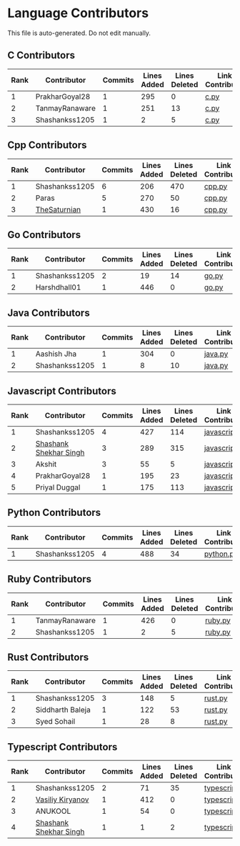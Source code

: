 # Language Contributors

This file is auto-generated. Do not edit manually.

## C Contributors

| Rank | Contributor | Commits | Lines Added | Lines Deleted | Link to Contributions |
|---|---|---|---|---|---|
| 1 | PrakharGoyal28 | 1 | 295 | 0 | [c.py](https://github.com/Aisha630/CodeGraphContext/commits/main/src/codegraphcontext/tools/languages/c.py?author=PRAKHAR28GOYAL@GMAIL.COM) |
| 2 | TanmayRanaware | 1 | 251 | 13 | [c.py](https://github.com/Aisha630/CodeGraphContext/commits/main/src/codegraphcontext/tools/languages/c.py?author=tanmayranware2000@gmail.com) |
| 3 | Shashankss1205 | 1 | 2 | 5 | [c.py](https://github.com/Aisha630/CodeGraphContext/commits/main/src/codegraphcontext/tools/languages/c.py?author=shashankshekharsingh1205@gmail.com) |


## Cpp Contributors

| Rank | Contributor | Commits | Lines Added | Lines Deleted | Link to Contributions |
|---|---|---|---|---|---|
| 1 | Shashankss1205 | 6 | 206 | 470 | [cpp.py](https://github.com/Aisha630/CodeGraphContext/commits/main/src/codegraphcontext/tools/languages/cpp.py?author=shashankshekharsingh1205@gmail.com) |
| 2 | Paras | 5 | 270 | 50 | [cpp.py](https://github.com/Aisha630/CodeGraphContext/commits/main/src/codegraphcontext/tools/languages/cpp.py?author=thelegendparas@gmail.com) |
| 3 | [TheSaturnian](https://github.com/GnautSpace) | 1 | 430 | 16 | [cpp.py](https://github.com/Aisha630/CodeGraphContext/commits/main/src/codegraphcontext/tools/languages/cpp.py?author=GnautSpace) |


## Go Contributors

| Rank | Contributor | Commits | Lines Added | Lines Deleted | Link to Contributions |
|---|---|---|---|---|---|
| 1 | Shashankss1205 | 2 | 19 | 14 | [go.py](https://github.com/Aisha630/CodeGraphContext/commits/main/src/codegraphcontext/tools/languages/go.py?author=shashankshekharsingh1205@gmail.com) |
| 2 | Harshdhall01 | 1 | 446 | 0 | [go.py](https://github.com/Aisha630/CodeGraphContext/commits/main/src/codegraphcontext/tools/languages/go.py?author=dhallharsh2006@gmail.com) |


## Java Contributors

| Rank | Contributor | Commits | Lines Added | Lines Deleted | Link to Contributions |
|---|---|---|---|---|---|
| 1 | Aashish Jha | 1 | 304 | 0 | [java.py](https://github.com/Aisha630/CodeGraphContext/commits/main/src/codegraphcontext/tools/languages/java.py?author=aashishjha1107@gmail.com) |
| 2 | Shashankss1205 | 1 | 8 | 10 | [java.py](https://github.com/Aisha630/CodeGraphContext/commits/main/src/codegraphcontext/tools/languages/java.py?author=shashankshekharsingh1205@gmail.com) |


## Javascript Contributors

| Rank | Contributor | Commits | Lines Added | Lines Deleted | Link to Contributions |
|---|---|---|---|---|---|
| 1 | Shashankss1205 | 4 | 427 | 114 | [javascript.py](https://github.com/Aisha630/CodeGraphContext/commits/main/src/codegraphcontext/tools/languages/javascript.py?author=shashankshekharsingh1205@gmail.com) |
| 2 | [Shashank Shekhar Singh](https://github.com/Shashankss1205) | 3 | 289 | 315 | [javascript.py](https://github.com/Aisha630/CodeGraphContext/commits/main/src/codegraphcontext/tools/languages/javascript.py?author=Shashankss1205) |
| 3 | Akshit | 3 | 55 | 5 | [javascript.py](https://github.com/Aisha630/CodeGraphContext/commits/main/src/codegraphcontext/tools/languages/javascript.py?author=akshitgarg054@gmail.com) |
| 4 | PrakharGoyal28 | 1 | 195 | 23 | [javascript.py](https://github.com/Aisha630/CodeGraphContext/commits/main/src/codegraphcontext/tools/languages/javascript.py?author=PRAKHAR28GOYAL@GMAIL.COM) |
| 5 | Priyal Duggal | 1 | 175 | 113 | [javascript.py](https://github.com/Aisha630/CodeGraphContext/commits/main/src/codegraphcontext/tools/languages/javascript.py?author=priyallduggal.23@gmail.com) |


## Python Contributors

| Rank | Contributor | Commits | Lines Added | Lines Deleted | Link to Contributions |
|---|---|---|---|---|---|
| 1 | Shashankss1205 | 4 | 488 | 34 | [python.py](https://github.com/Aisha630/CodeGraphContext/commits/main/src/codegraphcontext/tools/languages/python.py?author=shashankshekharsingh1205@gmail.com) |


## Ruby Contributors

| Rank | Contributor | Commits | Lines Added | Lines Deleted | Link to Contributions |
|---|---|---|---|---|---|
| 1 | TanmayRanaware | 1 | 426 | 0 | [ruby.py](https://github.com/Aisha630/CodeGraphContext/commits/main/src/codegraphcontext/tools/languages/ruby.py?author=tanmayranware2000@gmail.com) |
| 2 | Shashankss1205 | 1 | 2 | 5 | [ruby.py](https://github.com/Aisha630/CodeGraphContext/commits/main/src/codegraphcontext/tools/languages/ruby.py?author=shashankshekharsingh1205@gmail.com) |


## Rust Contributors

| Rank | Contributor | Commits | Lines Added | Lines Deleted | Link to Contributions |
|---|---|---|---|---|---|
| 1 | Shashankss1205 | 3 | 148 | 5 | [rust.py](https://github.com/Aisha630/CodeGraphContext/commits/main/src/codegraphcontext/tools/languages/rust.py?author=shashankshekharsingh1205@gmail.com) |
| 2 | Siddharth Baleja | 1 | 122 | 53 | [rust.py](https://github.com/Aisha630/CodeGraphContext/commits/main/src/codegraphcontext/tools/languages/rust.py?author=siddharthbaleja31@gmail.com) |
| 3 | Syed Sohail | 1 | 28 | 8 | [rust.py](https://github.com/Aisha630/CodeGraphContext/commits/main/src/codegraphcontext/tools/languages/rust.py?author=ssohailm07@gmail.com) |


## Typescript Contributors

| Rank | Contributor | Commits | Lines Added | Lines Deleted | Link to Contributions |
|---|---|---|---|---|---|
| 1 | Shashankss1205 | 2 | 71 | 35 | [typescript.py](https://github.com/Aisha630/CodeGraphContext/commits/main/src/codegraphcontext/tools/languages/typescript.py?author=shashankshekharsingh1205@gmail.com) |
| 2 | [Vasiliy Kiryanov](https://github.com/vasiliyk) | 1 | 412 | 0 | [typescript.py](https://github.com/Aisha630/CodeGraphContext/commits/main/src/codegraphcontext/tools/languages/typescript.py?author=vasiliyk) |
| 3 | ANUKOOL | 1 | 54 | 0 | [typescript.py](https://github.com/Aisha630/CodeGraphContext/commits/main/src/codegraphcontext/tools/languages/typescript.py?author=anukoolbhul324@gmail.com) |
| 4 | [Shashank Shekhar Singh](https://github.com/Shashankss1205) | 1 | 1 | 2 | [typescript.py](https://github.com/Aisha630/CodeGraphContext/commits/main/src/codegraphcontext/tools/languages/typescript.py?author=Shashankss1205) |


